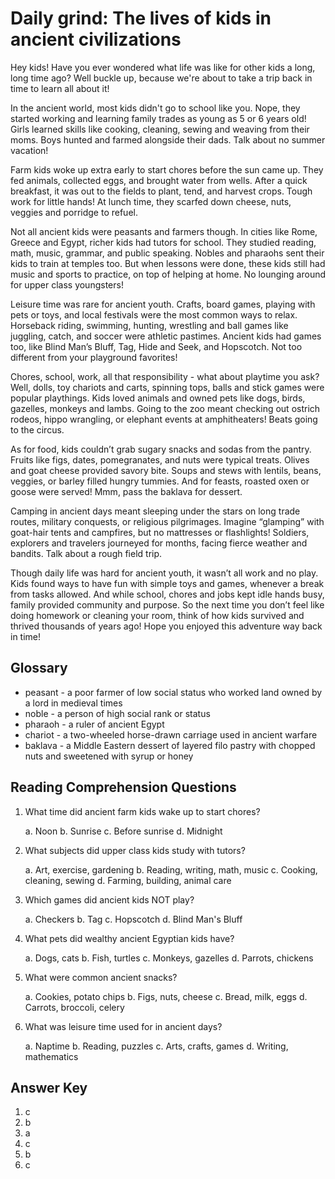 # Daily grind: The lives of kids in ancient civilizations

Hey kids! Have you ever wondered what life was like for other kids a long, long time ago? Well buckle up, because we're about to take a trip back in time to learn all about it!

In the ancient world, most kids didn't go to school like you. Nope, they started working and learning family trades as young as 5 or 6 years old! Girls learned skills like cooking, cleaning, sewing and weaving from their moms. Boys hunted and farmed alongside their dads. Talk about no summer vacation!

Farm kids woke up extra early to start chores before the sun came up. They fed animals, collected eggs, and brought water from wells. After a quick breakfast, it was out to the fields to plant, tend, and harvest crops. Tough work for little hands! At lunch time, they scarfed down cheese, nuts, veggies and porridge to refuel.

Not all ancient kids were peasants and farmers though. In cities like Rome, Greece and Egypt, richer kids had tutors for school. They studied reading, math, music, grammar, and public speaking. Nobles and pharaohs sent their kids to train at temples too. But when lessons were done, these kids still had music and sports to practice, on top of helping at home. No lounging around for upper class youngsters!

Leisure time was rare for ancient youth. Crafts, board games, playing with pets or toys, and local festivals were the most common ways to relax. Horseback riding, swimming, hunting, wrestling and ball games like juggling, catch, and soccer were athletic pastimes. Ancient kids had games too, like Blind Man’s Bluff, Tag, Hide and Seek, and Hopscotch. Not too different from your playground favorites!

Chores, school, work, all that responsibility - what about playtime you ask? Well, dolls, toy chariots and carts, spinning tops, balls and stick games were popular playthings. Kids loved animals and owned pets like dogs, birds, gazelles, monkeys and lambs. Going to the zoo meant checking out ostrich rodeos, hippo wrangling, or elephant events at amphitheaters! Beats going to the circus.

As for food, kids couldn’t grab sugary snacks and sodas from the pantry. Fruits like figs, dates, pomegranates, and nuts were typical treats. Olives and goat cheese provided savory bite. Soups and stews with lentils, beans, veggies, or barley filled hungry tummies. And for feasts, roasted oxen or goose were served! Mmm, pass the baklava for dessert.

Camping in ancient days meant sleeping under the stars on long trade routes, military conquests, or religious pilgrimages. Imagine “glamping” with goat-hair tents and campfires, but no mattresses or flashlights! Soldiers, explorers and travelers journeyed for months, facing fierce weather and bandits. Talk about a rough field trip.

Though daily life was hard for ancient youth, it wasn’t all work and no play. Kids found ways to have fun with simple toys and games, whenever a break from tasks allowed. And while school, chores and jobs kept idle hands busy, family provided community and purpose. So the next time you don’t feel like doing homework or cleaning your room, think of how kids survived and thrived thousands of years ago! Hope you enjoyed this adventure way back in time!

## Glossary

- peasant - a poor farmer of low social status who worked land owned by a lord in medieval times
- noble - a person of high social rank or status
- pharaoh - a ruler of ancient Egypt
- chariot - a two-wheeled horse-drawn carriage used in ancient warfare
- baklava - a Middle Eastern dessert of layered filo pastry with chopped nuts and sweetened with syrup or honey

## Reading Comprehension Questions

1. What time did ancient farm kids wake up to start chores?

   a. Noon
   b. Sunrise
   c. Before sunrise
   d. Midnight

2. What subjects did upper class kids study with tutors?

   a. Art, exercise, gardening
   b. Reading, writing, math, music
   c. Cooking, cleaning, sewing
   d. Farming, building, animal care

3. Which games did ancient kids NOT play?

   a. Checkers
   b. Tag
   c. Hopscotch
   d. Blind Man's Bluff

4. What pets did wealthy ancient Egyptian kids have?

   a. Dogs, cats
   b. Fish, turtles
   c. Monkeys, gazelles
   d. Parrots, chickens

5. What were common ancient snacks?

   a. Cookies, potato chips
   b. Figs, nuts, cheese
   c. Bread, milk, eggs
   d. Carrots, broccoli, celery

6. What was leisure time used for in ancient days?

   a. Naptime
   b. Reading, puzzles
   c. Arts, crafts, games
   d. Writing, mathematics

## Answer Key

1. c
2. b
3. a
4. c
5. b
6. c
